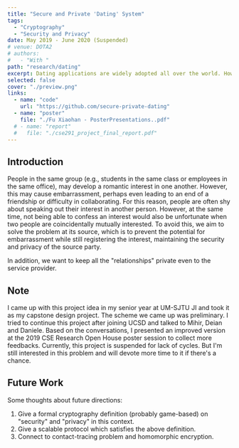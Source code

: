 ```yaml
---
title: "Secure and Private 'Dating' System"
tags:
  - "Cryptography"
  - "Security and Privacy"
date: May 2019 - June 2020 (Suspended)
# venue: DOTA2
# authors:
#   - "With "
path: "research/dating"
excerpt: Dating applications are widely adopted all over the world. However, most of them do not have a very good security and privacy guarantee. On one hand, who's confessing love to whom is not something secret to the service provider. On the other hand, if the target user B of user A refuses the request, severe embarrassment will be caused in between them. In this project, we aimed to tackle these two issues. We proposed a preliminary cryptography protocol for this and developed a WeChat MiniApp on top of this scheme. 
selected: false
cover: "./preview.png"
links:
  - name: "code"
    url: "https://github.com/secure-private-dating"
  - name: "poster"
    file: "./Fu Xiaohan - PosterPresentations..pdf"
  # - name: "report"
  #   file: "./cse291_project_final_report.pdf"
---
```


## Introduction

People in the same group (e.g., students in the same class or employees in the same office), may develop a
romantic interest in one another. However, this may cause embarrassment, perhaps even leading to an
end of a friendship or difficulty in collaborating. For this reason, people are often shy about speaking out
their interest in another person. However, at the same time, not being able to confess an interest would
also be unfortunate when two people are coincidentally mutually interested. To avoid this, we aim to
solve the problem at its source, which is to prevent the potential for embarrassment while still
registering the interest, maintaining the security and privacy of the source party.

In addition, we want to keep all the "relationships" private even to the service provider.

## Note

I came up with this project idea in my senior year at UM-SJTU JI and took it as my capstone design project. The scheme we came up was preliminary. I tried to continue this project after joining UCSD and talked to Mihir, Deian and Daniele. Based on the conversations, I presented an improved version at the 2019 CSE Research Open House poster session to collect more feedbacks. Currently, this project is suspended for lack of cycles. But I'm still interested in this problem and will devote more time to it if there's a chance.

## Future Work

Some thoughts about future directions:
1. Give a formal cryptography definition (probably game-based) on "security" and "privacy" in this context.
2. Give a scalable protocol which satisfies the above definition.
3. Connect to contact-tracing problem and homomorphic encryption.